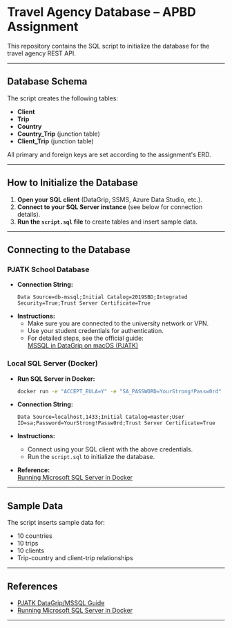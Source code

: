 # Travel Agency Database – APBD Assignment

This repository contains the SQL script to initialize the database for the travel agency REST API.

---

## Database Schema

The script creates the following tables:
- **Client**
- **Trip**
- **Country**
- **Country_Trip** (junction table)
- **Client_Trip** (junction table)

All primary and foreign keys are set according to the assignment's ERD.

---

## How to Initialize the Database

1. **Open your SQL client** (DataGrip, SSMS, Azure Data Studio, etc.).
2. **Connect to your SQL Server instance** (see below for connection details).
3. **Run the `script.sql` file** to create tables and insert sample data.

---

## Connecting to the Database

### PJATK School Database

- **Connection String:**
  ```
  Data Source=db-mssql;Initial Catalog=2019SBD;Integrated Security=True;Trust Server Certificate=True
  ```
- **Instructions:**
  - Make sure you are connected to the university network or VPN.
  - Use your student credentials for authentication.
  - For detailed steps, see the official guide:  
    [MSSQL in DataGrip on macOS (PJATK)](https://bss.pja.edu.pl/en/docs/students/macos/mssql_datagrip/)

### Local SQL Server (Docker)

- **Run SQL Server in Docker:**
  ```bash
  docker run -e "ACCEPT_EULA=Y" -e "SA_PASSWORD=YourStrong!Passw0rd" -p 1433:1433 -d mcr.microsoft.com/mssql/server:2022-latest
  ```
- **Connection String:**
  ```
  Data Source=localhost,1433;Initial Catalog=master;User ID=sa;Password=YourStrong!Passw0rd;Trust Server Certificate=True
  ```
- **Instructions:**
  - Connect using your SQL client with the above credentials.
  - Run the `script.sql` to initialize the database.

- **Reference:**  
  [Running Microsoft SQL Server in Docker](https://medium.com/@analyticscodeexplained/running-microsoft-sql-server-in-docker-a8dfdd246e45)

---

## Sample Data

The script inserts sample data for:
- 10 countries
- 10 trips
- 10 clients
- Trip-country and client-trip relationships

---

## References

- [PJATK DataGrip/MSSQL Guide](https://bss.pja.edu.pl/en/docs/students/macos/mssql_datagrip/)
- [Running Microsoft SQL Server in Docker](https://medium.com/@analyticscodeexplained/running-microsoft-sql-server-in-docker-a8dfdd246e45)

---

